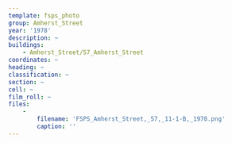 ```yaml
---
template: fsps_photo
group: Amherst_Street
year: '1978'
description: ~
buildings:
    - Amherst_Street/57_Amherst_Street
coordinates: ~
heading: ~
classification: ~
section: ~
cell: ~
film_roll: ~
files:
    -
        filename: 'FSPS_Amherst_Street,_57,_11-1-B,_1978.png'
        caption: ''
---
```

